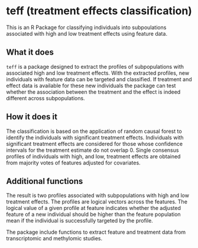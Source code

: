 # teff (treatment effects classification)

This is an R Package for classifying individuals into
subpoulations associated with high and low treatment effects using feature data.

## What it does

<code>teff</code> is a package designed to extract the profiles of subpopulations
with associated high and low treatment effects. With the extracted profiles,
new individuals with feature data can be targeted and classified. If
treatment and effect data is available for these new individuals the package can test
whether the association between the treatment and the effect is indeed different
across subpopulations.

## How it does it

The classification is based on the application of random causal forest to identify the individuals with significant treatment effects. Individuals with significant treatment effects are considered for those whose confidence intervals for the treatment estimate do not overlap 0. Single consensus profiles of individuals with high, and low, treatment effects are obtained from majority votes of features adjusted for covariates.

## Additional functions

The result is two profiles associated with subpopulations with high and low treatment effects. The profiles are logical vectors across the features. The logical value of a given profile at feature indicates whether the adjusted feature of a new individual should be higher than the feature population mean if the individual is successfully targeted by the profile. 

The package include functions to extract feature and treatment data from 
transcriptomic and methylomic studies. 
